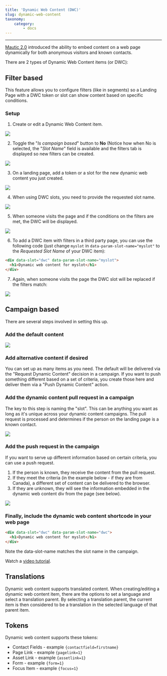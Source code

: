 ```yaml
---
title: 'Dynamic Web Content (DWC)'
slug: dynamic-web-content
taxonomy:
    category:
        - docs
---
```


---
[Mautic 2.0][release-2.0.0] introduced the ability to embed content on a web page dynamically for both anonymous visitors and known contacts.

There are 2 types of Dynamic Web Content items (or DWC):

## Filter based

This feature allows you to configure filters (like in segments) so a Landing Page with a DWC token or slot can show content based on specific conditions.

### Setup

1. Create or edit a Dynamic Web Content item.

![](form.png)

2. Toggle the "*Is campaign based*" button to **No** (Notice how when No is selected, the "*Slot Name*" field is available and the filters tab is displayed so new filters can be created.

![](filters.png)

3. On a landing page, add a token or a slot for the new dynamic web content you just created.

![](builder.png)

4. When using DWC slots, you need to provide the requested slot name.

![](media/slot.png)

5. When someone visits the page and if the conditions on the filters are met, the DWC will be displayed.

![](media/page.png)

6. To add a DWC item with filters in a third party page, you can use the following code (just change `myslot` in `data-param-slot-name="myslot"` to the *Requested Slot Name* of your DWC item):

```html
<div data-slot="dwc" data-param-slot-name="myslot">
  <h1>Dynamic web content for myslot</h1>
</div>
```

7. Again, when someone visits the page the DWC slot will be replaced if the filters match:

![](third.png)

## Campaign based

There are several steps involved in setting this up.

### Add the default content

![](dwc-default.jpg)

### Add alternative content if desired

You can set up as many items as you need.  The default will be delivered via the "Request Dynamic Content" decision in a campaign.  If you want to push something different based on a set of criteria, you create those here and deliver them via a "Push Dynamic Content" action.

### Add the dynamic content pull request in a campaign

The key to this step is naming the "slot".  This can be anything you want as long as it's unique across your dynamic content campaigns.  The pull request is processed and determines if the person on the landing page is a known contact.

![](dwc-pull-request.jpg)

### Add the push request in the campaign

If you want to serve up different information based on certain criteria, you can use a push request.

1. If the person is known, they receive the content from the pull request.
1. If they meet the criteria (in the example below - if they are from Canada), a different set of content can be delivered to the browser.
1. If they are unknown, they will see the information embedded in the dynamic web content div from the page (see below).

![](dwc-push.jpg)

### Finally, include the dynamic web content shortcode in your web page

```html
<div data-slot="dwc" data-param-slot-name="dwc">
  <h1>Dynamic web content for myslot</h1>
</div>
```

Note the data-slot-name matches the slot name in the campaign.

Watch a [video tutorial][video tutorial].

## Translations

Dynamic web content supports translated content. When creating/editing a dynamic web content item, there are the options to set a language and select a translation parent. By selecting a translation parent, the current item is then considered to be a translation in the selected language of that parent item.

## Tokens

Dynamic web content supports these tokens:

- Contact Fields - example `{contactfield=firstname}`
- Page Link - example `{pagelink=1}`
- Asset Link - example `{assetlink=1}`
- Form - example `{form=1}`
- Focus Item - example `{focus=1}`

[release-2.0.0]: <https://github.com/mautic/mautic/releases/tag/2.0.0>
[video tutorial]: <https://www.youtube.com/watch?v=eChzJm5yBUk>
